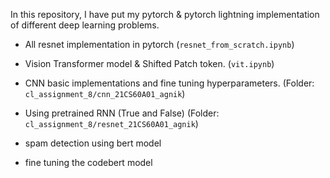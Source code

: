 In this repository, I have put my pytorch & pytorch lightning implementation of different deep learning problems.
- All resnet implementation in pytorch (`resnet_from_scratch.ipynb`)

- Vision Transformer model & Shifted Patch token.
(`vit.ipynb`)

- CNN basic implementations and fine tuning hyperparameters. (Folder: `cl_assignment_8/cnn_21CS60A01_agnik`)

- Using pretrained RNN (True and False) (Folder: `cl_assignment_8/resnet_21CS60A01_agnik`)

- spam detection using bert model
 
- fine tuning the codebert model